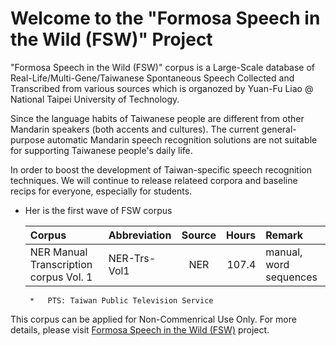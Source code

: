 # Welcome to the "Formosa Speech in the Wild (FSW)" Project

"Formosa Speech in the Wild (FSW)" corpus is a Large-Scale database of Real-Life/Multi-Gene/Taiwanese Spontaneous Speech Collected and Transcribed from various sources which is organozed by Yuan-Fu Liao @ National Taipei University of Technology.

Since the language habits of Taiwanese people are different from other Mandarin speakers (both accents and cultures).
The current general-purpose automatic Mandarin speech recognition solutions are not suitable for supporting Taiwanese
people's daily life.

In order to boost the development of Taiwan-specific speech recognition techniques. We  will continue to release relateed corpora and baseline recips for everyone, especially for students.

*  Her is the first wave of FSW corpus

    |Corpus|Abbreviation|Source|Hours|Remark|
    |:---|:---|:---:|---:|:--|
    |NER Manual Transcription corpus Vol. 1|NER-Trs-Vol1 |NER| 107.4 | manual, word sequences|
  
        *   PTS: Taiwan Public Television Service

This corpus can be applied for Non-Commenrical Use Only. For more details, please visit [Formosa Speech in the Wild (FSW)](https://sites.google.com/speech.ntut.edu.tw/fsw) project.
